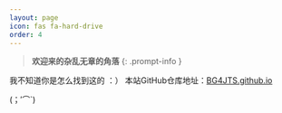 ```yaml
---
layout: page
icon: fas fa-hard-drive
order: 4
---
```

  >**欢迎来的杂乱无章的角落**
{: .prompt-info }


我不知道你是怎么找到这的 ：）
本站GitHub仓库地址：[BG4JTS.github.io](https://github.com/BG4JTS/BG4JTS.github.io)

(；′⌒`)
